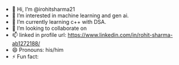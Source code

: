 - 👋 Hi, I’m @irohitsharma21
- 👀 I’m interested in machine learning and gen ai.
- 🌱 I’m currently learning c++ with DSA.
- 💞️ I’m looking to collaborate on 
- 📫 linked in profile url: https://www.linkedin.com/in/rohit-sharma-ab1272188/
- 😄 Pronouns: his/him
- ⚡ Fun fact:

<!---
irohitsharma21/irohitsharma21 is a ✨ special ✨ repository because its `README.md` (this file) appears on your GitHub profile.
You can click the Preview link to take a look at your changes.
--->
